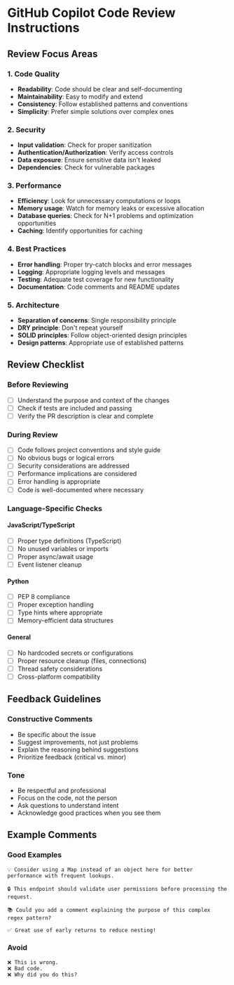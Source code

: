 # GitHub Copilot Code Review Instructions

## Review Focus Areas

### 1. Code Quality
- **Readability**: Code should be clear and self-documenting
- **Maintainability**: Easy to modify and extend
- **Consistency**: Follow established patterns and conventions
- **Simplicity**: Prefer simple solutions over complex ones

### 2. Security
- **Input validation**: Check for proper sanitization
- **Authentication/Authorization**: Verify access controls
- **Data exposure**: Ensure sensitive data isn't leaked
- **Dependencies**: Check for vulnerable packages

### 3. Performance
- **Efficiency**: Look for unnecessary computations or loops
- **Memory usage**: Watch for memory leaks or excessive allocation
- **Database queries**: Check for N+1 problems and optimization opportunities
- **Caching**: Identify opportunities for caching

### 4. Best Practices
- **Error handling**: Proper try-catch blocks and error messages
- **Logging**: Appropriate logging levels and messages
- **Testing**: Adequate test coverage for new functionality
- **Documentation**: Code comments and README updates

### 5. Architecture
- **Separation of concerns**: Single responsibility principle
- **DRY principle**: Don't repeat yourself
- **SOLID principles**: Follow object-oriented design principles
- **Design patterns**: Appropriate use of established patterns

## Review Checklist

### Before Reviewing
- [ ] Understand the purpose and context of the changes
- [ ] Check if tests are included and passing
- [ ] Verify the PR description is clear and complete

### During Review
- [ ] Code follows project conventions and style guide
- [ ] No obvious bugs or logical errors
- [ ] Security considerations are addressed
- [ ] Performance implications are considered
- [ ] Error handling is appropriate
- [ ] Code is well-documented where necessary

### Language-Specific Checks

#### JavaScript/TypeScript
- [ ] Proper type definitions (TypeScript)
- [ ] No unused variables or imports
- [ ] Proper async/await usage
- [ ] Event listener cleanup

#### Python
- [ ] PEP 8 compliance
- [ ] Proper exception handling
- [ ] Type hints where appropriate
- [ ] Memory-efficient data structures

#### General
- [ ] No hardcoded secrets or configurations
- [ ] Proper resource cleanup (files, connections)
- [ ] Thread safety considerations
- [ ] Cross-platform compatibility

## Feedback Guidelines

### Constructive Comments
- Be specific about the issue
- Suggest improvements, not just problems
- Explain the reasoning behind suggestions
- Prioritize feedback (critical vs. minor)

### Tone
- Be respectful and professional
- Focus on the code, not the person
- Ask questions to understand intent
- Acknowledge good practices when you see them

## Example Comments

### Good Examples
```
💡 Consider using a Map instead of an object here for better performance with frequent lookups.

🔒 This endpoint should validate user permissions before processing the request.

📚 Could you add a comment explaining the purpose of this complex regex pattern?

✅ Great use of early returns to reduce nesting!
```

### Avoid
```
❌ This is wrong.
❌ Bad code.
❌ Why did you do this?
```

